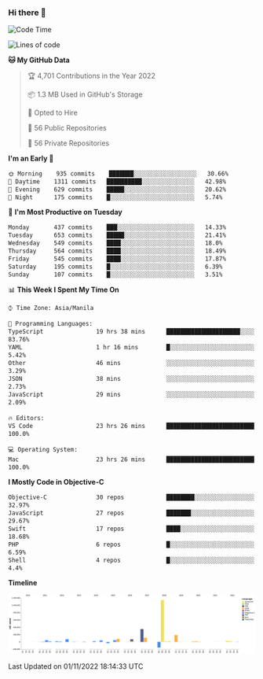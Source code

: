 ### Hi there 👋

<!--START_SECTION:waka-->
![Code Time](http://img.shields.io/badge/Code%20Time-3%2C265%20hrs%207%20mins-blue)

![Lines of code](https://img.shields.io/badge/From%20Hello%20World%20I%27ve%20Written-2%20Million%20lines%20of%20code-blue)

**🐱 My GitHub Data** 

> 🏆 4,701 Contributions in the Year 2022
 > 
> 📦 1.3 MB Used in GitHub's Storage 
 > 
> 💼 Opted to Hire
 > 
> 📜 56 Public Repositories 
 > 
> 🔑 56 Private Repositories  
 > 
**I'm an Early 🐤** 

```text
🌞 Morning    935 commits    ███████░░░░░░░░░░░░░░░░░░   30.66% 
🌆 Daytime    1311 commits   ██████████░░░░░░░░░░░░░░░   42.98% 
🌃 Evening    629 commits    █████░░░░░░░░░░░░░░░░░░░░   20.62% 
🌙 Night      175 commits    █░░░░░░░░░░░░░░░░░░░░░░░░   5.74%

```
📅 **I'm Most Productive on Tuesday** 

```text
Monday       437 commits    ███░░░░░░░░░░░░░░░░░░░░░░   14.33% 
Tuesday      653 commits    █████░░░░░░░░░░░░░░░░░░░░   21.41% 
Wednesday    549 commits    ████░░░░░░░░░░░░░░░░░░░░░   18.0% 
Thursday     564 commits    ████░░░░░░░░░░░░░░░░░░░░░   18.49% 
Friday       545 commits    ████░░░░░░░░░░░░░░░░░░░░░   17.87% 
Saturday     195 commits    █░░░░░░░░░░░░░░░░░░░░░░░░   6.39% 
Sunday       107 commits    █░░░░░░░░░░░░░░░░░░░░░░░░   3.51%

```


📊 **This Week I Spent My Time On** 

```text
⌚︎ Time Zone: Asia/Manila

💬 Programming Languages: 
TypeScript               19 hrs 38 mins      █████████████████████░░░░   83.76% 
YAML                     1 hr 16 mins        █░░░░░░░░░░░░░░░░░░░░░░░░   5.42% 
Other                    46 mins             ░░░░░░░░░░░░░░░░░░░░░░░░░   3.29% 
JSON                     38 mins             ░░░░░░░░░░░░░░░░░░░░░░░░░   2.73% 
JavaScript               29 mins             ░░░░░░░░░░░░░░░░░░░░░░░░░   2.09%

🔥 Editors: 
VS Code                  23 hrs 26 mins      █████████████████████████   100.0%

💻 Operating System: 
Mac                      23 hrs 26 mins      █████████████████████████   100.0%

```

**I Mostly Code in Objective-C** 

```text
Objective-C              30 repos            ████████░░░░░░░░░░░░░░░░░   32.97% 
JavaScript               27 repos            ███████░░░░░░░░░░░░░░░░░░   29.67% 
Swift                    17 repos            ████░░░░░░░░░░░░░░░░░░░░░   18.68% 
PHP                      6 repos             █░░░░░░░░░░░░░░░░░░░░░░░░   6.59% 
Shell                    4 repos             █░░░░░░░░░░░░░░░░░░░░░░░░   4.4%

```


**Timeline**

![Chart not found](https://raw.githubusercontent.com/rad182/rad182/main/charts/bar_graph.png) 


 Last Updated on 01/11/2022 18:14:33 UTC
<!--END_SECTION:waka-->


<!--
**rad182/rad182** is a ✨ _special_ ✨ repository because its `README.md` (this file) appears on your GitHub profile.

Here are some ideas to get you started:

- 🔭 I’m currently working on ...
- 🌱 I’m currently learning ...
- 👯 I’m looking to collaborate on ...
- 🤔 I’m looking for help with ...
- 💬 Ask me about ...
- 📫 How to reach me: ...
- 😄 Pronouns: ...
- ⚡ Fun fact: ...
-->
